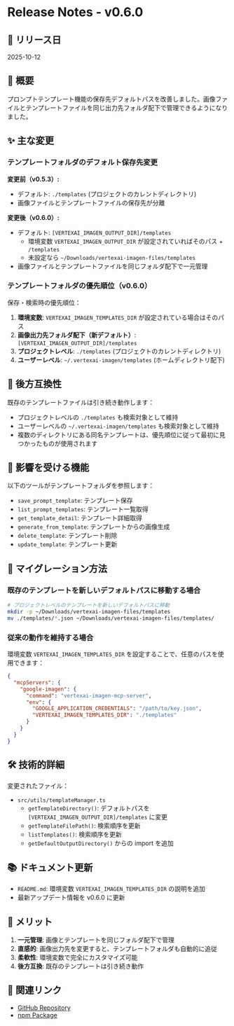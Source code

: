 # Release Notes - v0.6.0

## 📅 リリース日
2025-10-12

## 🎯 概要
プロンプトテンプレート機能の保存先デフォルトパスを改善しました。画像ファイルとテンプレートファイルを同じ出力先フォルダ配下で管理できるようになりました。

## ✨ 主な変更

### テンプレートフォルダのデフォルト保存先変更

**変更前（v0.5.3）:**
- デフォルト: `./templates` (プロジェクトのカレントディレクトリ)
- 画像ファイルとテンプレートファイルの保存先が分離

**変更後（v0.6.0）:**
- デフォルト: `[VERTEXAI_IMAGEN_OUTPUT_DIR]/templates`
  - 環境変数 `VERTEXAI_IMAGEN_OUTPUT_DIR` が設定されていればそのパス + `/templates`
  - 未設定なら `~/Downloads/vertexai-imagen-files/templates`
- 画像ファイルとテンプレートファイルを同じフォルダ配下で一元管理

### テンプレートフォルダの優先順位（v0.6.0）

保存・検索時の優先順位：
1. **環境変数**: `VERTEXAI_IMAGEN_TEMPLATES_DIR` が設定されている場合はそのパス
2. **画像出力先フォルダ配下（新デフォルト）**: `[VERTEXAI_IMAGEN_OUTPUT_DIR]/templates`
3. **プロジェクトレベル**: `./templates` (プロジェクトのカレントディレクトリ)
4. **ユーザーレベル**: `~/.vertexai-imagen/templates` (ホームディレクトリ配下)

## 🔄 後方互換性

既存のテンプレートファイルは引き続き動作します：
- プロジェクトレベルの `./templates` も検索対象として維持
- ユーザーレベルの `~/.vertexai-imagen/templates` も検索対象として維持
- 複数のディレクトリにある同名テンプレートは、優先順位に従って最初に見つかったものが使用されます

## 📝 影響を受ける機能

以下のツールがテンプレートフォルダを参照します：
- `save_prompt_template`: テンプレート保存
- `list_prompt_templates`: テンプレート一覧取得
- `get_template_detail`: テンプレート詳細取得
- `generate_from_template`: テンプレートからの画像生成
- `delete_template`: テンプレート削除
- `update_template`: テンプレート更新

## 🔧 マイグレーション方法

### 既存のテンプレートを新しいデフォルトパスに移動する場合

```bash
# プロジェクトレベルのテンプレートを新しいデフォルトパスに移動
mkdir -p ~/Downloads/vertexai-imagen-files/templates
mv ./templates/*.json ~/Downloads/vertexai-imagen-files/templates/
```

### 従来の動作を維持する場合

環境変数 `VERTEXAI_IMAGEN_TEMPLATES_DIR` を設定することで、任意のパスを使用できます：

```json
{
  "mcpServers": {
    "google-imagen": {
      "command": "vertexai-imagen-mcp-server",
      "env": {
        "GOOGLE_APPLICATION_CREDENTIALS": "/path/to/key.json",
        "VERTEXAI_IMAGEN_TEMPLATES_DIR": "./templates"
      }
    }
  }
}
```

## 🛠️ 技術的詳細

変更されたファイル：
- `src/utils/templateManager.ts`
  - `getTemplateDirectory()`: デフォルトパスを `[VERTEXAI_IMAGEN_OUTPUT_DIR]/templates` に変更
  - `getTemplateFilePath()`: 検索順序を更新
  - `listTemplates()`: 検索順序を更新
  - `getDefaultOutputDirectory()` からの import を追加

## 📚 ドキュメント更新

- `README.md`: 環境変数 `VERTEXAI_IMAGEN_TEMPLATES_DIR` の説明を追加
- 最新アップデート情報を v0.6.0 に更新

## 🎉 メリット

1. **一元管理**: 画像とテンプレートを同じフォルダ配下で管理
2. **直感的**: 画像出力先を変更すると、テンプレートフォルダも自動的に追従
3. **柔軟性**: 環境変数で完全にカスタマイズ可能
4. **後方互換**: 既存のテンプレートは引き続き動作

## 🔗 関連リンク

- [GitHub Repository](https://github.com/ex-takashima/vertexai-imagen-mcp-server)
- [npm Package](https://www.npmjs.com/package/@dondonudonjp/vertexai-imagen-mcp-server)
